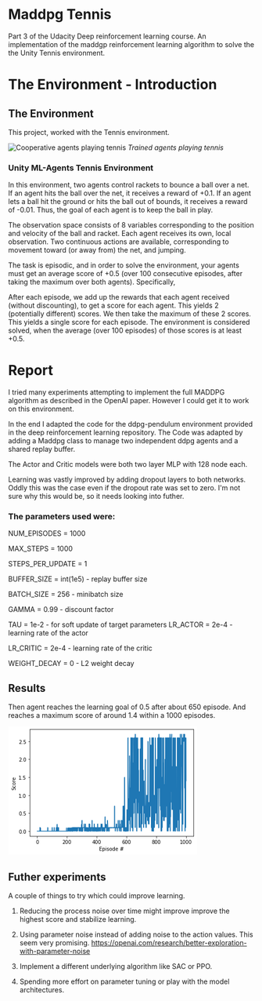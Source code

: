# Maddpg Tennis
Part 3 of the Udacity Deep reinforcement learning course. An implementation of the maddgp reinforcement learning algorithm to solve the the Unity Tennis environment.



# The Environment - Introduction

## The Environment
This project, worked with the Tennis environment.

![Cooperative agents playing tennis](MaddpgPong.gif)
*Trained agents playing tennis*

### Unity ML-Agents Tennis Environment

In this environment, two agents control rackets to bounce a ball over a net. If an agent hits the ball over the net, it receives a reward of +0.1. If an agent lets a ball hit the ground or hits the ball out of bounds, it receives a reward of -0.01. Thus, the goal of each agent is to keep the ball in play.

The observation space consists of 8 variables corresponding to the position and velocity of the ball and racket. Each agent receives its own, local observation. Two continuous actions are available, corresponding to movement toward (or away from) the net, and jumping.

The task is episodic, and in order to solve the environment, your agents must get an average score of +0.5 (over 100 consecutive episodes, after taking the maximum over both agents). Specifically,

After each episode, we add up the rewards that each agent received (without discounting), to get a score for each agent. This yields 2 (potentially different) scores. We then take the maximum of these 2 scores.
This yields a single score for each episode.
The environment is considered solved, when the average (over 100 episodes) of those scores is at least +0.5.

# Report
I tried many experiments attempting to implement the full MADDPG algorithm as described in the OpenAI paper. However I could get it to work on this environment.

In the end I adapted the code for the ddpg-pendulum environment provided in the deep reinforcement learning repository. The Code was adapted by adding a Maddpg class to manage two independent ddpg agents and a shared replay buffer.

The Actor and Critic models were both two layer MLP with 128 node each. 

Learning was vastly improved by adding dropout layers to both networks. Oddly this was the case even if the dropout rate was set to zero. I'm not sure why this would be, so it needs looking into futher.

### The parameters used were:

NUM_EPISODES = 1000

MAX_STEPS = 1000

STEPS_PER_UPDATE = 1

BUFFER_SIZE = int(1e5) - replay buffer size

BATCH_SIZE = 256 - minibatch size

GAMMA = 0.99 - discount factor

TAU = 1e-2 - for soft update of target 
parameters
LR_ACTOR = 2e-4 - learning rate of the actor 

LR_CRITIC = 2e-4 - learning rate of the critic

WEIGHT_DECAY = 0 - L2 weight decay


## Results
Then agent reaches the learning goal of 0.5 after about 650 episode. And reaches a maximum score of around 1.4 within a 1000 episodes. 

![Alt text](results.png)


## Futher experiments
A couple of things to try which could improve learning.

1. Reducing the process noise over time might improve improve the highest score and stabilize learning.

2. Using parameter noise instead of adding noise to the action values. This seem very promising. https://openai.com/research/better-exploration-with-parameter-noise

3. Implement a different underlying algorithm like SAC or PPO.

4. Spending more effort on parameter tuning or play with the model architectures.